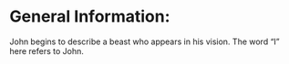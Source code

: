 # General Information:

John begins to describe a beast who appears in his vision. The word “I” here refers to John.